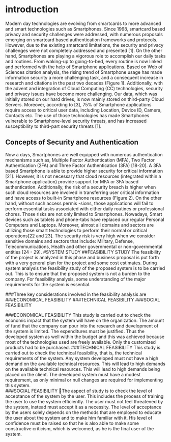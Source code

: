 # introduction
Modern day technologies are evolving from smartcards to more advanced and smart technologies such as Smartphones. Since 1968, smartcard based privacy and security challenges were addressed, with numerous proposals emerging on smartcard based authentication frameworks and protocols. However, due to the existing smartcard limitations, the security and privacy challenges were not completely addressed and presented [1]. On the other hand, Smartphones are playing a vigorous role to accomplish our daily tasks and routines. From waking-up to going-to-bed, every routine is now linked and performed with the help of Smartphone applications. Based on Web of Sciences citation analysis, the rising trend of Smartphone usage has made information security a more challenging task, and a consequent increase in research and citations in the past two decades (Figure 1). Additionally, with the advent and integration of Cloud Computing (CC) technologies, security and privacy issues have become more challenging. Our data, which was initially stored on our hard drives, is now mainly stored on third-party Cloud Servers. Moreover, according to [3], 75% of Smartphone applications require access to critical user data, including Location, Device ID, Camera, Contacts etc. The use of those technologies has made Smartphones vulnerable to Smartphone-level security threats, and has increased susceptibility to third-part security threats [1].

## Concepts of Security and Authentication
  Now a days, Smartphones are well equipped with numerous authentication   mechanisms such as, Multiple Factor Authentication (MFA), Two Factor Authentication  (2FA)  and Three Factor Authentication (3FA) [18-20]. A 3FA based Smartphone is able to provide higher security for critical information  [21].  However, it is not necessary that cloud resources (integrated within a Smartphone application) provide support for MFA or 3FA based authentication. Additionally, the risk of a security breach is higher when such       cloud resources are involved in transferring user critical information and have access to built-in Smartphone resources (Figure 2). On the other hand, without such access permis -sions, those applications will fail to perform essential tasks associated with either daily routines or professional chores. Those risks are not only limited to Smartphones.       Nowadays, Smart devices such as tablets and phone-tabs have replaced our regular Personal Computers and Laptops. Moreover, almost all domains and sectors are utilizing those smart technologies to perform their normal or critical operations[22 and 23]. The security risk is very high when we consider sensitive domains and sectors that include: Military, Defense, Telecommunications, Health and other governmental or non-governmental entities [24 - 29].
#SYSTEM STUDY
##FEASIBILITY STUDY 
The feasibility of the project is analyzed in this phase and business proposal is put forth with a very general plan for the project and some cost estimates. During system analysis the feasibility study of the proposed system is to be carried out. This is to ensure that the proposed system is not a burden to the company.  For feasibility analysis, some understanding of the major requirements for the system is essential.

###Three key considerations involved in the feasibility analysis are	
###ECONOMICAL FEASIBILITY
###TECHNICAL FEASIBILITY
###SOCIAL FEASIBILITY

###ECONOMICAL FEASIBILITY
This study is carried out to check the economic impact that the system will have on the organization. The amount of fund that the company can pour into the research and development of the system is limited. The expenditures must be justified. Thus the developed system as well within the budget and this was achieved because most of the technologies used are freely available. Only the customized products had to be purchased. 
###TECHNICAL FEASIBILITY
This study is carried out to check the technical feasibility, that is, the technical requirements of the system. Any system developed must not have a high demand on the available technical resources. This will lead to high demands on the available technical resources. This will lead to high demands being placed on the client. The developed system must have a modest requirement, as only minimal or null changes are required for implementing this system.   
###SOCIAL FEASIBILITY
The aspect of study is to check the level of acceptance of the system by the user. This includes the process of training the user to use the system efficiently. The user must not feel threatened by the system, instead must accept it as a necessity. The level of acceptance by the users solely depends   on the methods that are employed to educate the user about the system and to make him familiar with it. His level of confidence must be raised so that he is also able to make some constructive criticism, which is welcomed, as he is the final user of the system.
